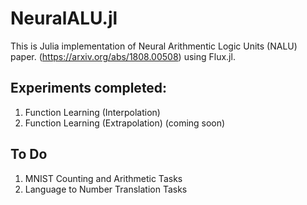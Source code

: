 # NeuralALU.jl
This is Julia implementation of Neural Arithmentic Logic Units (NALU) paper. (https://arxiv.org/abs/1808.00508) using Flux.jl.
## Experiments completed:
1. Function Learning (Interpolation)
2. Function Learning (Extrapolation) (coming soon)

## To Do
1. MNIST Counting and Arithmetic Tasks
2. Language to Number Translation Tasks
